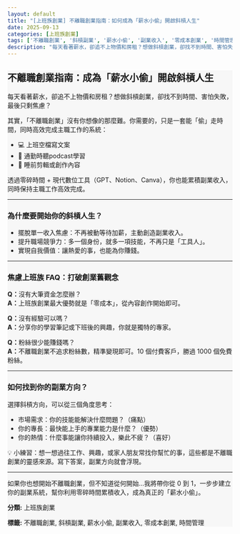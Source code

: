 ```yaml
---
layout: default
title: "[上班族創業] 不離職創業指南：如何成為「薪水小偷」開啟斜槓人生"
date: 2025-09-13
categories: [上班族創業]
tags: ['不離職創業', '斜槓副業', '薪水小偷', '副業收入', '零成本創業', '時間管理']
description: "每天看著薪水，卻追不上物價和房租？想做斜槓創業，卻找不到時間、害怕失敗？本篇教你不離職創業指南，利用零碎時間 + 數位工具，開啟斜槓人生並累積副業收入。"
---
```


<section class="card-section" style="background:#f7f7f7;">
<h2>不離職創業指南：成為「薪水小偷」開啟斜槓人生</h2>

<p>每天看著薪水，卻追不上物價和房租？想做斜槓創業，卻找不到時間、害怕失敗，最後只剩焦慮？</p>

<p>其實，「不離職創業」沒有你想像的那麼難。你需要的，只是一套能「偷」走時間，同時高效完成主職工作的系統：</p>

<ul>
<li>💻 上班空檔寫文案</li>
<li>📱 通勤時聽podcast學習</li>
<li>🌙 睡前剪輯或創作內容</li>
</ul>

<p>透過零碎時間 + 現代數位工具（GPT、Notion、Canva），你也能累積副業收入，同時保持主職工作高效完成。</p>

<hr>

<h3>為什麼要開始你的斜槓人生？</h3>
<ul>
<li>擺脫單一收入焦慮：不再被動等待加薪，主動創造副業收入。</li>
<li>提升職場競爭力：多一個身份，就多一項技能，不再只是「工具人」。</li>
<li>實現自我價值：讓熱愛的事，也能為你賺錢。</li>
</ul>

<hr>

<h3>焦慮上班族 FAQ：打破創業舊觀念</h3>
<p><strong>Q：</strong>沒有大筆資金怎麼辦？<br>
<strong>A：</strong>上班族創業最大優勢就是「零成本」，從內容創作開始即可。</p>

<p><strong>Q：</strong>沒有經驗可以嗎？<br>
<strong>A：</strong>分享你的學習筆記或下班後的興趣，你就是獨特的專家。</p>

<p><strong>Q：</strong>粉絲很少能賺錢嗎？<br>
<strong>A：</strong>不離職創業不追求粉絲數，精準變現即可。10 個付費客戶，勝過 1000 個免費粉絲。</p>

<hr>

<h3>如何找到你的副業方向？</h3>
<p>選擇斜槓方向，可以從三個角度思考：</p>
<ul>
<li>市場需求：你的技能能解決什麼問題？（痛點）</li>
<li>你的專長：最快能上手的專業能力是什麼？（優勢）</li>
<li>你的熱情：什麼事能讓你持續投入，樂此不疲？（喜好）</li>
</ul>

<p>💡 小練習：想一想過往工作、興趣，或家人朋友常找你幫忙的事，這些都是不離職創業的靈感來源。寫下答案，副業方向就會浮現。</p>

<hr>

<p>如果你也想開始不離職創業，但不知道從何開始…我將帶你從 0 到 1，一步步建立你的副業系統，幫你利用零碎時間累積收入，成為真正的「薪水小偷」。</p>

<p><strong>分類:</strong> 上班族創業</p>
<p><strong>標籤:</strong> 不離職創業, 斜槓副業, 薪水小偷, 副業收入, 零成本創業, 時間管理</p>
